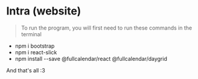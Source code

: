 # Intra (website) 

> To run the program, you will first need to run these commands in the terminal

* npm i bootstrap 
* npm i react-slick
* npm install --save @fullcalendar/react @fullcalendar/daygrid


And that's all :3 
